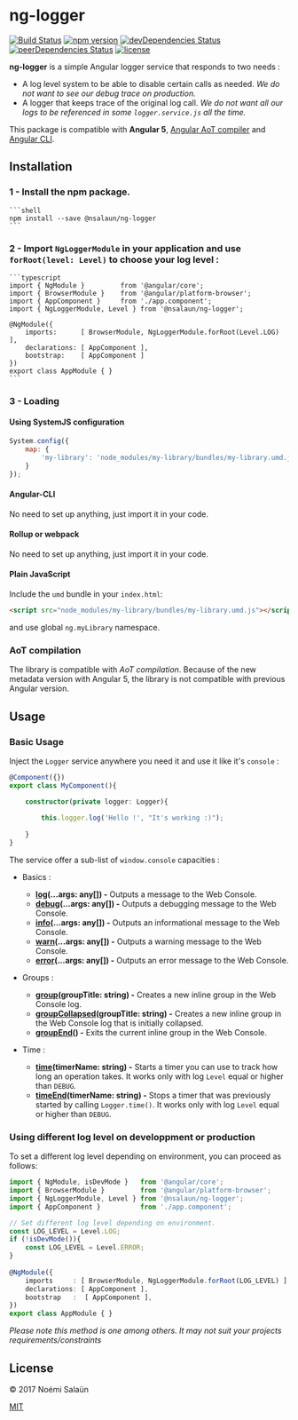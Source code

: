 # ng-logger

[![Build Status](https://img.shields.io/travis/noemi-salaun/ng-logger/master.svg?style=flat-square)](https://travis-ci.org/noemi-salaun/ng-logger)
[![npm version](https://img.shields.io/npm/v/@nsalaun/ng-logger.svg?style=flat-square)](https://www.npmjs.com/package/@nsalaun/ng-logger)
[![devDependencies Status](https://img.shields.io/david/dev/noemi-salaun/ng-logger.svg?style=flat-square)](https://david-dm.org/noemi-salaun/ng-logger?type=dev)
[![peerDependencies Status](https://img.shields.io/david/peer/noemi-salaun/ng-logger.svg?style=flat-square)](https://david-dm.org/noemi-salaun/ng-logger?type=peer)
[![license](https://img.shields.io/github/license/mashape/apistatus.svg?style=flat-square)](https://github.com/noemi-salaun/ng-logger/blob/master/LICENSE)

**ng-logger** is a simple Angular logger service that responds to two needs :

 - A log level system to be able to disable certain calls as needed. *We do not want to see our debug trace on production.*
 - A logger that keeps trace of the original log call. *We do not want all our logs to be referenced in some `logger.service.js` all the time.*

This package is compatible with **Angular 5**, [Angular AoT compiler](https://angular.io/docs/ts/latest/cookbook/aot-compiler.html) and [Angular CLI](https://cli.angular.io/).

## Installation

### 1 - Install the npm package.

    ```shell
    npm install --save @nsalaun/ng-logger
    ```
        
### 2 - Import `NgLoggerModule` in your application and use `forRoot(level: Level)` to choose your log level :

    ```typescript
    import { NgModule }         from '@angular/core';
    import { BrowserModule }    from '@angular/platform-browser';
    import { AppComponent }     from './app.component';
    import { NgLoggerModule, Level } from '@nsalaun/ng-logger';
     
    @NgModule({
        imports:      [ BrowserModule, NgLoggerModule.forRoot(Level.LOG) ],
        declarations: [ AppComponent ],
        bootstrap:    [ AppComponent ]
    })
    export class AppModule { } 
    ```

### 3 - Loading

#### Using SystemJS configuration

```JavaScript
System.config({
    map: {
        'my-library': 'node_modules/my-library/bundles/my-library.umd.js'
    }
});
```

#### Angular-CLI

No need to set up anything, just import it in your code.

#### Rollup or webpack

No need to set up anything, just import it in your code.

#### Plain JavaScript

Include the `umd` bundle in your `index.html`:
```Html
<script src="node_modules/my-library/bundles/my-library.umd.js"></script>
```
and use global `ng.myLibrary` namespace.

### AoT compilation
The library is compatible with _AoT compilation_.
Because of the new metadata version with Angular 5, the library is not compatible with previous Angular version.

## Usage

### Basic Usage

Inject the `Logger` service anywhere you need it and use it like it's `console` :
 
```typescript
@Component({})
export class MyComponent(){

    constructor(private logger: Logger){
    
        this.logger.log('Hello !', "It's working :)");
        
    }
}
```

The service offer a sub-list of `window.console` capacities :

 - Basics :
     - **[log](https://developer.mozilla.org/en-US/docs/Web/API/Console/log)(...args: any[]) -** Outputs a message to the Web Console.
     - **[debug](https://developer.mozilla.org/en-US/docs/Web/API/Console/debug)(...args: any[]) -** Outputs a debugging message to the Web Console.
     - **[info](https://developer.mozilla.org/en-US/docs/Web/API/Console/info)(...args: any[]) -** Outputs an informational message to the Web Console.
     - **[warn](https://developer.mozilla.org/en-US/docs/Web/API/Console/warn)(...args: any[]) -** Outputs a warning message to the Web Console.
     - **[error](https://developer.mozilla.org/en-US/docs/Web/API/Console/error)(...args: any[]) -** Outputs an error message to the Web Console.
     
 - Groups :
     - **[group](https://developer.mozilla.org/en-US/docs/Web/API/Console/group)(groupTitle: string) -** Creates a new inline group in the Web Console log.
     - **[groupCollapsed](https://developer.mozilla.org/en-US/docs/Web/API/Console/groupCollapsed)(groupTitle: string) -** Creates a new inline group in the Web Console log that is initially collapsed.
     - **[groupEnd](https://developer.mozilla.org/en-US/docs/Web/API/Console/groupEnd)() -** Exits the current inline group in the Web Console.
     
 - Time :
     - **[time](https://developer.mozilla.org/en-US/docs/Web/API/Console/time)(timerName: string) -** Starts a timer you can use to track how long an operation takes. It works only with log `Level` equal or higher than `DEBUG`.
     - **[timeEnd](https://developer.mozilla.org/en-US/docs/Web/API/Console/timeEnd)(timerName: string) -** Stops a timer that was previously started by calling `Logger.time()`. It works only with log `Level` equal or higher than `DEBUG`.
     
### Using different log level on developpment or production

To set a different log level depending on environment, you can proceed as follows:

```typescript
import { NgModule, isDevMode }   from '@angular/core';
import { BrowserModule }         from '@angular/platform-browser';
import { NgLoggerModule, Level } from '@nsalaun/ng-logger';
import { AppComponent }          from './app.component';

// Set different log level depending on environment.
const LOG_LEVEL = Level.LOG;
if (!isDevMode()){
    const LOG_LEVEL = Level.ERROR;
}
 
@NgModule({
    imports     : [ BrowserModule, NgLoggerModule.forRoot(LOG_LEVEL) ],
    declarations: [ AppComponent ],
    bootstrap   :  [ AppComponent ],
})
export class AppModule { } 
```

*Please note this method is one among others. It may not suit your projects requirements/constraints*
     
## License

© 2017 Noémi Salaün

[MIT](https://github.com/noemi-salaun/ng-logger/blob/master/LICENSE)
